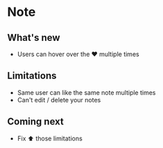 # Note


## What's new
- Users can hover over the ♥ multiple times

## Limitations
- Same user can like the same note multiple times
- Can't edit / delete your notes


## Coming next
- Fix ⬆ those limitations